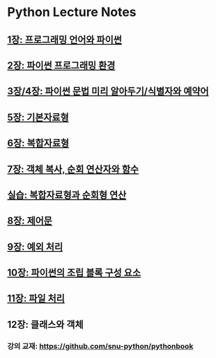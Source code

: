 # Python Lecture Notes

## [1장: 프로그래밍 언어와 파이썬](01.python-programming-handout.pdf)
## [2장: 파이썬 프로그래밍 환경](02.python-programming-environment-handout.pdf)
## [3장/4장: 파이썬 문법 미리 알아두기/식별자와 예약어](03-04.preview-of-python-syntax-and-identifiers-handout.pdf)
## [5장: 기본자료형](05.basic-data-types-handout.pdf)
## [6장: 복합자료형](06.compound-data-types-handout.pdf)
## [7장: 객체 복사, 순회 연산자와 함수](07.copying-objects-and-iterating-operations-handout.pdf)
## [실습: 복합자료형과 순회형 연산](07LAB.complex-data-types-and-iterating-operations.md)
## [8장: 제어문](08.control-structures-handout.pdf)
## [9장: 예외 처리](09.exception-Handling-handout.pdf)
## [10장: 파이썬의 조립 블록 구성 요소](10.assembly-block-components-handout.pdf)
## [11장: 파일 처리](11.file-handling-handout.pdf)
## 12장: 클래스와 객체

### 강의 교재: <https://github.com/snu-python/pythonbook>